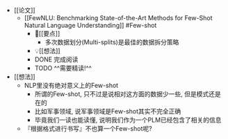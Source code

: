 - [[论文]]
	- [[FewNLU: Benchmarking State-of-the-Art Methods for Few-Shot Natural Language Understanding]] #Few-shot
		- 📌[[要点]]
			- 多次数据划分(Multi-splits)是最佳的数据拆分策略
		- 💡[[想法]]
		- DONE 完成阅读
		- TODO ^^需要精读!^^
- [[想法]]
	- NLP里没有绝对意义上的Few-shot
		- 所谓的Few-shot, 只不过是说相对这方面的数据少一些, 但是模式还是在的
		- 比如军事领域, 说军事领域是Few-shot其实不完全正确
		- 毕竟我们一读也能读懂, 说明我们作为一个PLM已经包含了相关的信息
	- 『根据格式进行书写』不也算一个Few-shot呢?